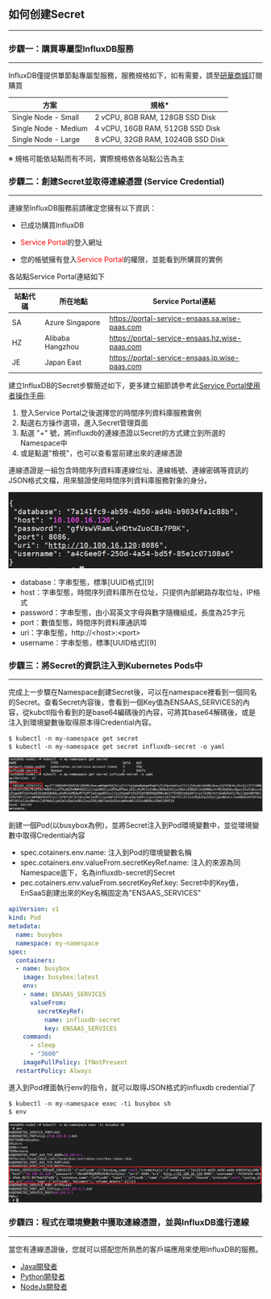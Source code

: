 ## 如何创建Secret
---------------------------------------

### 步驟一：購買專屬型InfluxDB服務 
---------------------------------------
InfluxDB僅提供單節點專屬型服務，服務規格如下，如有需要，請至[研華商城](https://wise-paas.advantech.com/zh-tw/marketplace)訂閱購買

|方案                 | 規格*                          |
| -------------------- | --------------------------------- |
| Single Node - Small  | 2 vCPU, 8GB RAM, 128GB SSD Disk   |
| Single Node - Medium | 4 vCPU, 16GB RAM, 512GB SSD Disk  |
| Single Node - Large  | 8 vCPU, 32GB RAM, 1024GB SSD Disk |

※ 規格可能依站點而有不同，實際規格依各站點公告為主



### 步驟二：創建Secret並取得連線憑證 (Service Credential)

---------------------------------------
連線至InfluxDB服務前請確定您擁有以下資訊：

* 已成功購買InfluxDB

* <span style="color:red;">Service Portal</span>的登入網址

* 您的帳號擁有登入<span style="color:red;">Service Portal</span>的權限，並能看到所購買的實例

  

各站點Service Portal連結如下

 站點代碼 | 所在地點          | Service Portal連結                             |
 | -------- | ----------------- | ---------------------------------------------- |
 | SA       | Azure Singapore   | https://portal-service-ensaas.sa.wise-paas.com |
 | HZ       | Alibaba  Hangzhou | https://portal-service-ensaas.hz.wise-paas.com |
 | JE       | Japan East        | https://portal-service-ensaas.jp.wise-paas.com |

 建立InfluxDB的Secret步驟簡述如下，更多建立細節請參考此[Service Portal使用者操作手冊](../../ServicePortal/userguide.md):
 1. 登入Service Portal之後選擇您的時間序列資料庫服務實例
 2. 點選右方操作選項，進入Secret管理頁面
 3. 點選 "+" 號，將influxdb的連線憑證以Secret的方式建立到所選的Namespace中
 4. 或是點選"檢視"，也可以查看當前建出來的連線憑證

 連線憑證是一組包含時間序列資料庫連線位址、連線帳號、連線密碼等資訊的JSON格式文檔，用來驗證使用時間序列資料庫服務對象的身分。

 ![1582025913841](../uploads/images/InfluxDB/influxdb_credential.png)

 * database：字串型態，標準[UUID格式][9]
 * host：字串型態，時間序列資料庫所在位址，只提供內部網路存取位址，IP格式
 * password：字串型態，由小寫英文字母與數字隨機組成，長度為25字元
 * port：數值型態，時間序列資料庫通訊埠
 * uri：字串型態，http://\<host\>:\<port\>
 * username：字串型態，標準[UUID格式][9]



### 步驟三：將Secret的資訊注入到Kubernetes Pods中

------

完成上一步驟在Namespace創建Secret後，可以在namespace裡看到一個同名的Secret。查看Secret內容後，會看到一個Key值為ENSAAS_SERVICES的內容，從kubctl指令看到的是base64編碼後的內容，可將其base64解碼後，或是注入到環境變數後取得原本得Credential內容。

```shell
$ kubectl -n my-namespace get secret
$ kubectl -n my-namespace get secret influxdb-secret -o yaml
```

![1582025913841](../uploads/images/InfluxDB/influxdb_secret.png)



創建一個Pod(以busybox為例)，並將Secret注入到Pod環境變數中，並從環境變數中取得Credential內容

- spec.cotainers.env.name: 注入到Pod的環境變數名稱
- spec.cotainers.env.valueFrom.secretKeyRef.name: 注入的來源為同Namespace底下，名為influxdb-secret的Secret
- pec.cotainers.env.valueFrom.secretKeyRef.key: Secret中的Key值，EnSaaS創建出來的Key名稱固定為"ENSAAS_SERVICES"

```yaml
apiVersion: v1
kind: Pod
metadata:
  name: busybox
  namespace: my-namespace
spec:
  containers:
  - name: busybox
    image: busybox:latest
    env:
    - name: ENSAAS_SERVICES
      valueFrom:
        secretKeyRef:
          name: influxdb-secret
          key: ENSAAS_SERVICES
    command:
      - sleep
      - "3600"
    imagePullPolicy: IfNotPresent
  restartPolicy: Always
```

進入到Pod裡面執行env的指令，就可以取得JSON格式的influxdb credential了

```shell
$ kubectl -n my-namespace exec -ti busybox sh
$ env
```

![1582025913841](../uploads/images/InfluxDB/influxdb_secret_env.png)

### 步驟四：程式在環境變數中獲取連線憑證，並與InfluxDB進行連線

---------------------------------------
當您有連線憑證後，您就可以搭配您所熟悉的客戶端應用來使用InfluxDB的服務。

* <a class="false-class" href="#!documents/Database/InfluxDb/userguide__zh-TW.md#Java開發者">Java開發者</a>
* <a class="false-class" href="#!documents/Database/InfluxDb/userguide__zh-TW.md#Python開發者">Python開發者</a>
* <a class="false-class" href="#!documents/Database/InfluxDb/userguide__zh-TW.md#NodeJs開發者">NodeJs開發者</a>
